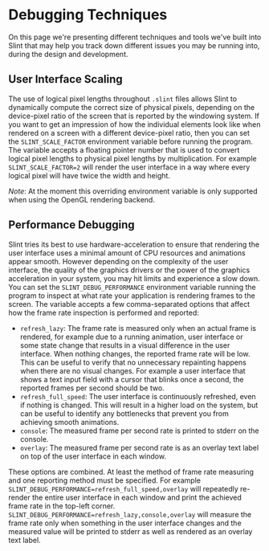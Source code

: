 # Debugging Techniques

On this page we're presenting different techniques and tools we've built into Slint that may help you track down different issues you may be running into, during the design and development.

## User Interface Scaling

The use of logical pixel lengths throughout `.slint` files allows Slint to dynamically compute the correct size of physical pixels, depending on the device-pixel ratio of the screen that is reported by the windowing system. If you want to get an impression of how the individual elements look like when rendered on a screen with a different device-pixel ratio, then you can set the `SLINT_SCALE_FACTOR` environment variable before running the program. The variable accepts a floating pointer number that is used to convert logical pixel lengths to physical pixel lengths by multiplication. For example `SLINT_SCALE_FACTOR=2` will render the user interface in a way where every logical pixel will have twice the width and height.

*Note*: At the moment this overriding environment variable is only supported when using the OpenGL rendering backend.

## Performance Debugging

Slint tries its best to use hardware-acceleration to ensure that rendering the user interface uses a minimal amount of CPU resources and animations appear smooth. However depending on the complexity of the user interface, the quality of the graphics drivers or the power of the graphics acceleration in your system, you may hit limits and experience a slow down. You can set the `SLINT_DEBUG_PERFORMANCE` environment variable running the program to inspect at what rate your application is rendering frames to the screen. The variable accepts a few comma-separated options that affect how the frame rate inspection is performed and reported:

   * `refresh_lazy`: The frame rate is measured only when an actual frame is rendered, for example due to a running animation, user interface or some state change that results in a visual difference in the user interface. When nothing changes, the reported frame rate will be low. This can be useful to verify that no unnecessary repainting happens when there are no visual changes. For example a user interface that shows a text input field with a cursor that blinks once a second, the reported frames per second should be two.
   * `refresh_full_speed`: The user interface is continuously refreshed, even if nothing is changed. This will result in a higher load on the system, but can be useful to identify any bottlenecks that prevent you from achieving smooth animations.
   * `console`: The measured frame per second rate is printed to stderr on the console.
   * `overlay`: The measured frame per second rate is as an overlay text label on top of the user interface in each window.

These options are combined. At least the method of frame rate measuring and one reporting method must be specified. For example `SLINT_DEBUG_PERFORMANCE=refresh_full_speed,overlay` will repeatedly re-render the entire user interface in each window and print the achieved frame rate in the top-left corner. `SLINT_DEBUG_PERFORMANCE=refresh_lazy,console,overlay` will measure the frame rate only when something in the user interface changes and the measured value will be printed to stderr as well as rendered as an overlay text label.
